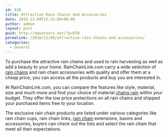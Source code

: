 ```yaml
---
id: 639
title: Attractive Rain Chains And Accessories
date: 2010-12-09T13:32:09+00:00
author: admin
layout: post
guid: http://aquatours.net/?p=639
permalink: /2010/12/09/attractive-rain-chains-and-accessories/
categories:
  - General
---
```

To purchase the attractive rain chains and used to rain harvesting as well as add a beauty to your home. RainChainLink.com carry a wide selection of [rain chains](http://www.rainchainlink.com) and rain chain accessories with quality and offer them at a cheap price, you can access all the products and buy you are interested in.

At RainChainLink.com, you can compare the features like style, material, size and much more and find your choice of material [chains rain](http://www.rainchainlink.com) within your budget. They offer the low price protections on all rain chains and shipped your purchased items free to your location.

The exclusive rain chain products are listed under various categories like rain chain cups, rain chain links, [rain chain](http://www.rainchainlink.com) extensions, basins and accessories, buyers can check out the lists and select the rain chain that meet all their expectations.